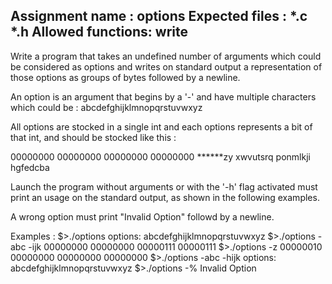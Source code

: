     
Assignment name  : options
Expected files   : *.c *.h
Allowed functions: write
--------------------------------------------------------------------------------

Write a program that takes an undefined number of arguments which could be 
considered as options and writes on standard output a representation of those
options as groups of bytes followed by a newline.

An option is an argument that begins by a '-' and have multiple characters 
which could be : abcdefghijklmnopqrstuvwxyz

All options are stocked in a single int and each options represents a bit of that
int, and should be stocked like this : 

00000000 00000000 00000000 00000000
******zy xwvutsrq ponmlkji hgfedcba

Launch the program without arguments or with the '-h' flag activated must print
an usage on the standard output, as shown in the following examples.

A wrong option must print "Invalid Option" followd by a newline.

Examples :
$>./options
options: abcdefghijklmnopqrstuvwxyz
$>./options -abc -ijk
00000000 00000000 00000111 00000111
$>./options -z
00000010 00000000 00000000 00000000
$>./options -abc -hijk
options: abcdefghijklmnopqrstuvwxyz
$>./options -%
Invalid Option
